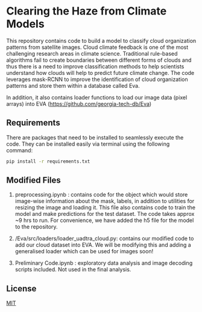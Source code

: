 # Clearing the Haze from Climate Models

This repository contains code to build a model to classify cloud organization patterns from satellite images.
Cloud climate feedback is one of the most challenging research areas in climate science. Traditional rule-based algorithms fail to create boundaries between different forms of clouds and thus there is a need to improve classification methods to help scientists understand how clouds will help to predict future climate change.  The code leverages mask-RCNN to improve the identification of cloud organization patterns and store them within a database called Eva.

In addition, it also contains loader functions to load our image data (pixel arrays) into EVA (https://github.com/georgia-tech-db/Eva)

## Requirements

There are packages that need to be installed to seamlessly execute the code. They can be installed easily via terminal using the following command:


```bash
pip install -r requirements.txt
```

## Modified Files

1. preprocessing.ipynb : contains code for the object which would store image-wise information about the mask, labels, in addition to utilities for resizing the image and loading it.
This file also contains code to train the model and make predictions for the test dataset. The code takes approx ~9 hrs to run. For convenience, we have added the h5 file for the model to the repository.

2. /Eva/src/loaders/loader_uadtra_cloud.py: contains our modified code to add our cloud dataset into EVA.
We will be modifying this and adding a generalised loader which can be used for images soon!

3. Preliminary Code.ipynb : exploratory data analysis and image decoding scripts included. Not used in the final analysis.


## License
[MIT](https://choosealicense.com/licenses/mit/)
